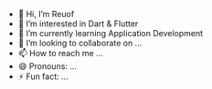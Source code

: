 - 👋 Hi, I’m Reuof
- 👀 I’m interested in Dart & Flutter 
- 🌱 I’m currently learning Application Development
- 💞️ I’m looking to collaborate on ...
- 📫 How to reach me ...
- 😄 Pronouns: ...
- ⚡ Fun fact: ...

<!---
Reuof16/Reuof16 is a ✨ special ✨ repository because its `README.md` (this file) appears on your GitHub profile.
You can click the Preview link to take a look at your changes.
--->
